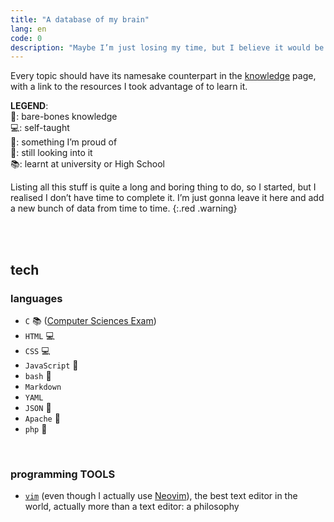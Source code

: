 ```yaml
---
title: "A database of my brain"
lang: en
code: 0
description: "Maybe I’m just losing my time, but I believe it would be so nice if I could list out in this page <strong>all of the things I know</strong> and the ones I need or want to learn sooner or later."
---
```


Every topic should have its namesake counterpart in the [knowledge](./knowledge) page, with a link to the resources I took advantage of to learn it.

<div class="warning">
<strong>LEGEND</strong>:<br />
&#x1F9B4;: bare-bones knowledge<br />
&#128187;: self-taught<br />
&#128640;: something I’m proud of<br />
&#128064;: still looking into it<br />
&#128218;: learnt at university or High School
</div>

Listing all this stuff is quite a long and boring thing to do, so I started, but I realised I don’t have time to complete it. I’m just gonna leave it here and add a new bunch of data from time to time.
{:.red .warning}

<br />
<br />

## tech

### languages

- `C` &#128218; ([Computer Sciences Exam](https://didattica.polito.it/pls/portal30/gap.pkg_guide.viewGap?p_cod_ins=04JCJLM&p_a_acc=2020&p_header=S&p_lang=EN))
- `HTML` &#128187;
- `CSS` &#128187;
- `JavaScript` &#x1F9B4;
- `bash` &#x1F9B4;
- `Markdown`
- `YAML`
- `JSON` &#x1F9B4;
- `Apache` &#x1F9B4;
- `php` &#x1F9B4;

<br />

### programming TOOLS

- [`vim`](https://www.vim.org/) (even though I actually use [Neovim](https://neovim.io/)), the best text editor in the world, actually more than a text editor: a philosophy

<br />
